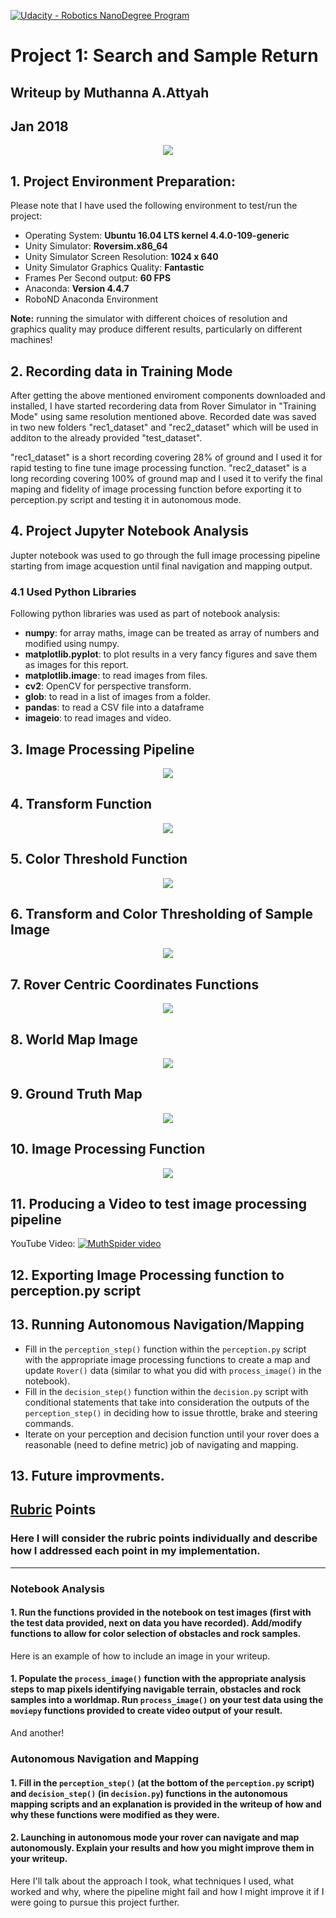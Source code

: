 
[![Udacity - Robotics NanoDegree Program](https://s3-us-west-1.amazonaws.com/udacity-robotics/Extra+Images/RoboND_flag.png)](https://www.udacity.com/robotics)
# Project 1: Search and Sample Return
## Writeup by Muthanna A.Attyah
## Jan 2018

<p align="center"> <img src="./misc/rover_image.jpg"> </p>

## 1. Project Environment Preparation:

Please note that I have used the following environment to test/run the project:

* Operating System: **Ubuntu 16.04 LTS kernel 4.4.0-109-generic**
* Unity Simulator: **Roversim.x86_64**
* Unity Simulator Screen Resolution: **1024 x 640**
* Unity Simulator Graphics Quality: **Fantastic**
* Frames Per Second output: **60 FPS**
* Anaconda: **Version 4.4.7**
* RoboND Anaconda Environment

**Note:** running the simulator with different choices of resolution and graphics quality may produce different results, particularly on different machines!  

## 2. Recording data in Training Mode

After getting the above mentioned enviroment components downloaded and installed, I have started recordering data from Rover Simulator in "Training Mode" using same resolution mentioned above. Recorded date was saved in two new folders "rec1_dataset" and "rec2_dataset" which will be used in additon to the already provided "test_dataset".

"rec1_dataset" is a short recording covering 28% of ground and I used it for rapid testing to fine tune image processing function. "rec2_dataset" is a long recording covering 100% of ground map and I used it to verify the final maping and fidelity of image processing function before exporting it to perception.py script and testing it in autonomous mode.

## 4. Project Jupyter Notebook Analysis

Jupter notebook was used to go through the full image processing pipeline starting from image acquestion until final navigation and mapping output.

### 4.1 Used Python Libraries

Following python libraries was used as part of notebook analysis:

* **numpy**: for array maths, image can be treated as array of numbers and modified using numpy.
* **matplotlib.pyplot**: to plot results in a very fancy figures and save them as images for this report.
* **matplotlib.image**: to read images from files.
* **cv2**: OpenCV for perspective transform.
* **glob**: to read in a list of images from a folder.
* **pandas**: to read a CSV file into a dataframe
* **imageio**: to read images and video.

## 3. Image Processing Pipeline

<p align="center"> <img src="./misc/pipeline.jpg"> </p>

## 4. Transform Function

<p align="center"> <img src="./output/warp_fun.jpg"> </p>

## 5. Color Threshold Function

<p align="center"> <img src="./output/thresh_fun.jpg"> </p>

## 6. Transform and Color Thresholding of Sample Image

<p align="center"> <img src="./output/threshwarp_fun.jpg"> </p>

## 7. Rover Centric Coordinates Functions

<p align="center"> <img src="./output/rover_coords.jpg"> </p>

## 8. World Map Image
<p align="center"> <img src="./output/world_space.jpg"> </p>

## 9. Ground Truth Map

<p align="center"> <img src="./output/ground_truth.jpg"> </p>

## 10. Image Processing Function

<p align="center"> <img src="./output/test_frame.jpg"> </p>

## 11. Producing a Video to test image processing pipeline

YouTube Video:
[![MuthSpider video](http://img.youtube.com/vi/3z5Nvw0yioA/default.jpg)](http://www.youtube.com/watch?v=3z5Nvw0yioA)

## 12. Exporting Image Processing function to perception.py script

## 13. Running **Autonomous Navigation/Mapping**


* Fill in the `perception_step()` function within the `perception.py` script with the appropriate image processing functions to create a map and update `Rover()` data (similar to what you did with `process_image()` in the notebook). 
* Fill in the `decision_step()` function within the `decision.py` script with conditional statements that take into consideration the outputs of the `perception_step()` in deciding how to issue throttle, brake and steering commands. 
* Iterate on your perception and decision function until your rover does a reasonable (need to define metric) job of navigating and mapping.  


## 13. Future improvments.

## [Rubric](https://review.udacity.com/#!/rubrics/916/view) Points
### Here I will consider the rubric points individually and describe how I addressed each point in my implementation.  

---

### Notebook Analysis
#### 1. Run the functions provided in the notebook on test images (first with the test data provided, next on data you have recorded). Add/modify functions to allow for color selection of obstacles and rock samples.
Here is an example of how to include an image in your writeup.

#### 1. Populate the `process_image()` function with the appropriate analysis steps to map pixels identifying navigable terrain, obstacles and rock samples into a worldmap.  Run `process_image()` on your test data using the `moviepy` functions provided to create video output of your result. 
And another! 

### Autonomous Navigation and Mapping

#### 1. Fill in the `perception_step()` (at the bottom of the `perception.py` script) and `decision_step()` (in `decision.py`) functions in the autonomous mapping scripts and an explanation is provided in the writeup of how and why these functions were modified as they were.


#### 2. Launching in autonomous mode your rover can navigate and map autonomously.  Explain your results and how you might improve them in your writeup.  



Here I'll talk about the approach I took, what techniques I used, what worked and why, where the pipeline might fail and how I might improve it if I were going to pursue this project further.  


